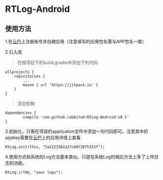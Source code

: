 # RTLog-Android

## 使用方法
1.在[云巴](https://yunba.io)上注册账号并创建应用（注意填写的应用包名需与APP包名一致）

2.引入库
> 在根项目下的build.gradle中添加下列代码

	allprojects {
		repositories {
			...
			maven { url 'https://jitpack.io' }
		}
	}
	
> 添加依赖

    dependencies {
	        compile 'com.github.rabbitom:RTLog-Android:v0.1'
	}
	
3.初始化，只需在项目的application文件中添加一句代码即可。注意其中的appkey需要在[云巴](https://yunba.io)上的应用详情上查看

	RtLog.init(this, "5a2123302a27c9d728f5353f");

4.使用方式和系统的Log方法基本类似。只是在系统Log的相应方法上多了上传日志的功能。

	RtLog.i(TAG, "your logs");

